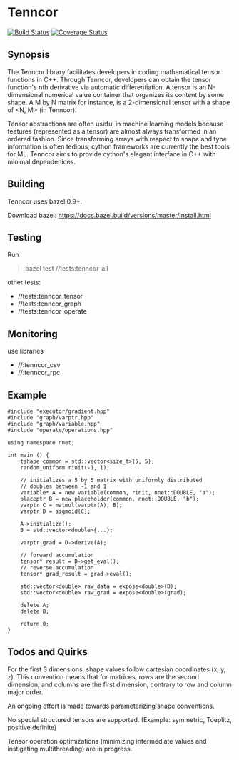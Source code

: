 # Tenncor
[![Build Status](https://travis-ci.org/mingkaic/tenncor.svg?branch=master)](https://travis-ci.org/mingkaic/tenncor)
[![Coverage Status](https://coveralls.io/repos/github/mingkaic/tenncor/badge.svg)](https://coveralls.io/github/mingkaic/tenncor)

## Synopsis

The Tenncor library facilitates developers in coding mathematical tensor functions in C++.
Through Tenncor, developers can obtain the tensor function's nth derivative via automatic differentiation. A tensor is an N-dimensional numerical value container that organizes its content by some shape. A M by N matrix for instance, is a 2-dimensional tensor with a shape of <N, M> (in Tenncor).

Tensor abstractions are often useful in machine learning models because features (represented as a tensor) are almost always transformed in an ordered fashion. Since transforming arrays with respect to shape and type information is often tedious, cython frameworks are currently the best tools for ML.
Tenncor aims to provide cython's elegant interface in C++ with minimal dependenices.

## Building

Tenncor uses bazel 0.9+.

Download bazel: https://docs.bazel.build/versions/master/install.html

## Testing

Run

> bazel test //tests:tenncor_all

other tests:
- //tests:tenncor_tensor
- //tests:tenncor_graph
- //tests:tenncor_operate

## Monitoring

use libraries

- //:tenncor_csv
- //:tenncor_rpc

## Example

	#include "executor/gradient.hpp"
	#include "graph/varptr.hpp"
	#include "graph/variable.hpp"
	#include "operate/operations.hpp"
	
	using namespace nnet;
	
	int main () {
		tshape common = std::vector<size_t>{5, 5};
		random_uniform rinit(-1, 1);
	
		// initializes a 5 by 5 matrix with uniformly distributed
		// doubles between -1 and 1
		variable* A = new variable(common, rinit, nnet::DOUBLE, "a");
		placeptr B = new placeholder(common, nnet::DOUBLE, "b");
		varptr C = matmul(varptr(A), B);
		varptr D = sigmoid(C);
		
		A->initialize();
		B = std::vector<double>{...};
		
		varptr grad = D->derive(A);
		
		// forward accumulation
		tensor* result = D->get_eval();
		// reverse accumulation
		tensor* grad_result = grad->eval();

		std::vector<double> raw_data = expose<double>(D);
		std::vector<double> raw_grad = expose<double>(grad);
		
		delete A;
		delete B;
		
		return 0;
	}

## Todos and Quirks

For the first 3 dimensions, shape values follow cartesian coordinates (x, y, z). This convention means that for matrices, rows are the second dimension, and columns are the first dimension, contrary to row and column major order.

An ongoing effort is made towards parameterizing shape conventions.

No special structured tensors are supported. (Example: symmetric, Toeplitz, positive definite)

Tensor operation optimizations (minimizing intermediate values and instigating multithreading) are in progress.
